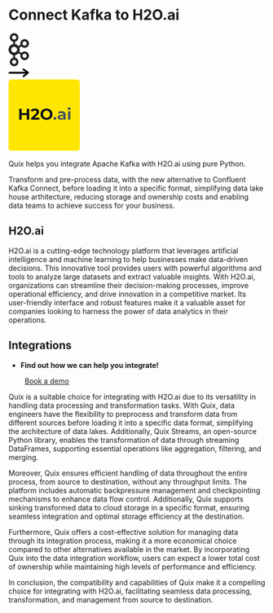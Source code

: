 # Connect Kafka to H2O.ai

<div class="connect-images cards blog-grid-card" markdown>
<div>
<img src="../images/kafka_logo.png" width="40px" />
</div>
<div>
<img src="../images/arrow.svg" width="40px" />
</div>
<div>
<img src="./images/h2o-ai_1.jpg" />
</div>
</div>

Quix helps you integrate Apache Kafka with H2O.ai using pure Python.

Transform and pre-process data, with the new alternative to Confluent Kafka Connect, before loading it into a specific format, simplifying data lake house arthitecture, reducing storage and ownership costs and enabling data teams to achieve success for your business.

## H2O.ai

H2O.ai is a cutting-edge technology platform that leverages artificial intelligence and machine learning to help businesses make data-driven decisions. This innovative tool provides users with powerful algorithms and tools to analyze large datasets and extract valuable insights. With H2O.ai, organizations can streamline their decision-making processes, improve operational efficiency, and drive innovation in a competitive market. Its user-friendly interface and robust features make it a valuable asset for companies looking to harness the power of data analytics in their operations.

## Integrations

<div class="grid cards" markdown>

- __Find out how we can help you integrate!__

    <a class="md-button md-button--primary" href="https://share.hsforms.com/1iW0TmZzKQMChk0lxd_tGiw4yjw2?__hstc=175542013.2303933fbd746c0ac86d9ccbe9bc9100.1728383268831.1729603416735.1729620918855.31&__hssc=175542013.1.1729620918855&__hsfp=2132701734" target="_blank" style="margin:.5rem;">Book a demo</a>

</div>


Quix is a suitable choice for integrating with H2O.ai due to its versatility in handling data processing and transformation tasks. With Quix, data engineers have the flexibility to preprocess and transform data from different sources before loading it into a specific data format, simplifying the architecture of data lakes. Additionally, Quix Streams, an open-source Python library, enables the transformation of data through streaming DataFrames, supporting essential operations like aggregation, filtering, and merging.

Moreover, Quix ensures efficient handling of data throughout the entire process, from source to destination, without any throughput limits. The platform includes automatic backpressure management and checkpointing mechanisms to enhance data flow control. Additionally, Quix supports sinking transformed data to cloud storage in a specific format, ensuring seamless integration and optimal storage efficiency at the destination.

Furthermore, Quix offers a cost-effective solution for managing data through its integration process, making it a more economical choice compared to other alternatives available in the market. By incorporating Quix into the data integration workflow, users can expect a lower total cost of ownership while maintaining high levels of performance and efficiency.

In conclusion, the compatibility and capabilities of Quix make it a compelling choice for integrating with H2O.ai, facilitating seamless data processing, transformation, and management from source to destination.

